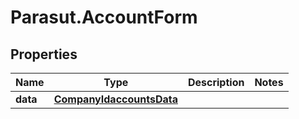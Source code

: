 # Parasut.AccountForm

## Properties
Name | Type | Description | Notes
------------ | ------------- | ------------- | -------------
**data** | [**CompanyIdaccountsData**](CompanyIdaccountsData.md) |  | 


